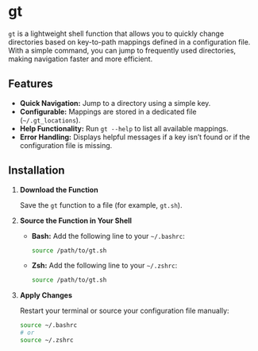 # gt

`gt` is a lightweight shell function that allows you to quickly change directories based on key-to-path mappings defined in a configuration file. With a simple command, you can jump to frequently used directories, making navigation faster and more efficient.

## Features

- **Quick Navigation:** Jump to a directory using a simple key.
- **Configurable:** Mappings are stored in a dedicated file (`~/.gt_locations`).
- **Help Functionality:** Run `gt --help` to list all available mappings.
- **Error Handling:** Displays helpful messages if a key isn’t found or if the configuration file is missing.

## Installation

1. **Download the Function**

   Save the `gt` function to a file (for example, `gt.sh`).

2. **Source the Function in Your Shell**

   - **Bash:** Add the following line to your `~/.bashrc`:
     ```bash
     source /path/to/gt.sh
     ```
   - **Zsh:** Add the following line to your `~/.zshrc`:
     ```bash
     source /path/to/gt.sh
     ```

3. **Apply Changes**

   Restart your terminal or source your configuration file manually:
   ```bash
   source ~/.bashrc
   # or
   source ~/.zshrc

